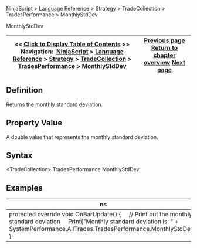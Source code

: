 ﻿
NinjaScript \> Language Reference \> Strategy \> TradeCollection \> TradesPerformance \> MonthlyStdDev

MonthlyStdDev

| \<\< [Click to Display Table of Contents](monthlystddev.md) \>\> **Navigation:**     [NinjaScript](ninjascript.md) \> [Language Reference](language_reference_wip.md) \> [Strategy](strategy.md) \> [TradeCollection](tradecollection.md) \> [TradesPerformance](tradesperformance.md) \> MonthlyStdDev | [Previous page](maxtimetorecover.md) [Return to chapter overview](tradesperformance.md) [Next page](monthlyulcer.md) |
| --- | --- |
## Definition
Returns the monthly standard deviation.
 
## Property Value
A double value that represents the monthly standard deviation.
 
## Syntax
\<TradeCollection\>.TradesPerformance.MonthlyStdDev

## 
## Examples

| ns |
| --- |
| protected override void OnBarUpdate() {      // Print out the monthly standard deviation      Print("Monthly standard deviation is: " \+ SystemPerformance.AllTrades.TradesPerformance.MonthlyStdDev); } |
